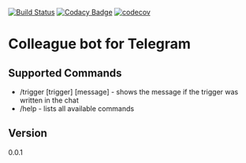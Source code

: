 [![Build Status](https://travis-ci.org/ustits/ColleagueBot.svg?branch=develop)](https://travis-ci.org/ustits/ColleagueBot)
[![Codacy Badge](https://api.codacy.com/project/badge/Grade/a8b489aca8ac426089f64ba35de99bda)](https://www.codacy.com/app/ustits/ColleagueBot?utm_source=github.com&amp;utm_medium=referral&amp;utm_content=ustits/ColleagueBot&amp;utm_campaign=Badge_Grade)
[![codecov](https://codecov.io/gh/ustits/ColleagueBot/branch/develop/graph/badge.svg)](https://codecov.io/gh/ustits/ColleagueBot)

# Colleague bot for Telegram
## Supported Commands
* /trigger [trigger] [message] - shows the message if the trigger was written in the chat
* /help - lists all available commands

## Version
0.0.1